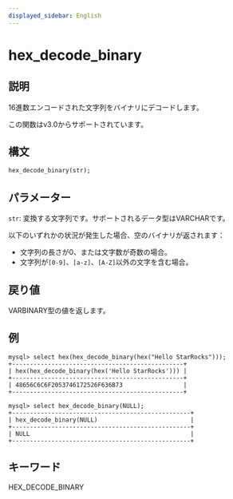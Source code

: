 ```yaml
---
displayed_sidebar: English
---
```


# hex_decode_binary

## 説明

16進数エンコードされた文字列をバイナリにデコードします。

この関数はv3.0からサポートされています。

## 構文

```Haskell
hex_decode_binary(str);
```

## パラメーター

`str`: 変換する文字列です。サポートされるデータ型はVARCHARです。

以下のいずれかの状況が発生した場合、空のバイナリが返されます：

- 文字列の長さが0、または文字数が奇数の場合。
- 文字列が`[0-9]`、`[a-z]`、`[A-Z]`以外の文字を含む場合。

## 戻り値

VARBINARY型の値を返します。

## 例

```Plain Text
mysql> select hex(hex_decode_binary(hex("Hello StarRocks")));
+------------------------------------------------+
| hex(hex_decode_binary(hex('Hello StarRocks'))) |
+------------------------------------------------+
| 48656C6C6F2053746172526F636B73                 |
+------------------------------------------------+

mysql> select hex_decode_binary(NULL);
+--------------------------------------------------+
| hex_decode_binary(NULL)                          |
+--------------------------------------------------+
| NULL                                             |
+--------------------------------------------------+
```

## キーワード

HEX_DECODE_BINARY
